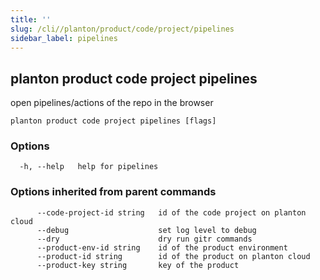 ```yaml
---
title: ''
slug: /cli//planton/product/code/project/pipelines
sidebar_label: pipelines
---
```

## planton product code project pipelines

open pipelines/actions of the repo in the browser

```
planton product code project pipelines [flags]
```

### Options

```
  -h, --help   help for pipelines
```

### Options inherited from parent commands

```
      --code-project-id string   id of the code project on planton cloud
      --debug                    set log level to debug
      --dry                      dry run gitr commands
      --product-env-id string    id of the product environment
      --product-id string        id of the product on planton cloud
      --product-key string       key of the product
```

